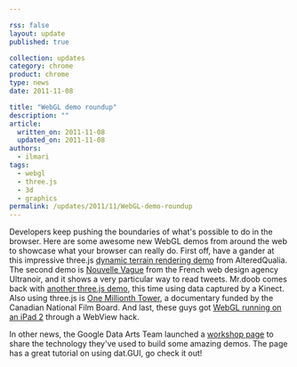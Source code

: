 ```yaml
---

rss: false
layout: update
published: true

collection: updates
category: chrome
product: chrome
type: news
date: 2011-11-08

title: "WebGL demo roundup"
description: ""
article:
  written_on: 2011-11-08
  updated_on: 2011-11-08
authors:
  - ilmari
tags:
  - webgl
  - three.js
  - 3d
  - graphics
permalink: /updates/2011/11/WebGL-demo-roundup
---
```

Developers keep pushing the boundaries of what's possible to do in the browser. Here are some awesome new WebGL demos from around the web to showcase what your browser can really do. First off, have a gander at this impressive three.js [dynamic terrain rendering demo](http://alteredqualia.com/three/examples/webgl_terrain_dynamic.html) from AlteredQualia. The second demo is [Nouvelle Vague](http://nouvellevague.ultranoir.com/) from the French web design agency Ultranoir, and it shows a very particular way to read tweets. Mr.doob comes back with [another three.js demo](http://mrdoob.com/lab/javascript/webgl/kinect/), this time using data captured by a Kinect. Also using three.js is [One Millionth Tower](http://highrise.nfb.ca/onemillionthtower/), a documentary funded by the Canadian National Film Board. And last, these guys got [WebGL running on an iPad 2](http://vimeo.com/31644717) through a WebView hack. 

In other news, the Google Data Arts Team launched a [workshop page](http://workshop.chromeexperiments.com/) to share the technology they've used to build some amazing demos. The page has a great tutorial on using dat.GUI, go check it out!